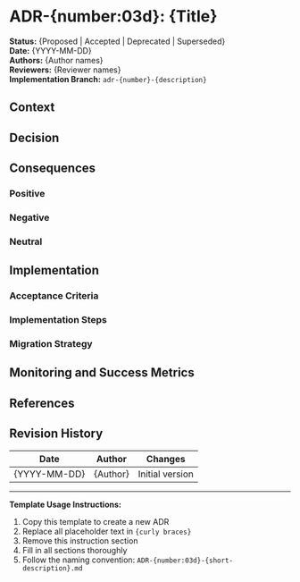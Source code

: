 # ADR-{number:03d}: {Title}

**Status:** {Proposed | Accepted | Deprecated | Superseded}  
**Date:** {YYYY-MM-DD}  
**Authors:** {Author names}  
**Reviewers:** {Reviewer names}  
**Implementation Branch:** `adr-{number}-{description}`

## Context

<!-- Describe the issue or problem that needs to be addressed. Include:
- Current situation and constraints
- Key requirements that led to this decision
- Relevant stakeholders and their concerns
- Technical context and existing architecture
- External factors influencing the decision -->

## Decision

<!-- State the architectural decision clearly and concisely.
- What exactly are we deciding to do?
- What alternatives were considered?
- Why was this option chosen over others? -->

## Consequences

### Positive
<!-- List the benefits and positive outcomes of this decision:
- Performance improvements
- Better maintainability
- Reduced complexity
- Alignment with best practices -->

### Negative
<!-- List the drawbacks and negative outcomes:
- Additional complexity
- Performance costs
- Learning curve
- Technical debt -->

### Neutral
<!-- List consequences that are neither clearly positive nor negative:
- Changes in workflow
- Different tooling requirements
- Shifts in responsibility -->

## Implementation

### Acceptance Criteria
<!-- Define clear, measurable criteria for successful implementation:
- [ ] Specific deliverable 1
- [ ] Specific deliverable 2
- [ ] Testing requirements
- [ ] Documentation requirements -->

### Implementation Steps
<!-- Detailed steps for implementing this decision:
1. Step 1 with specific actions
2. Step 2 with specific actions
3. Step 3 with specific actions -->

### Migration Strategy
<!-- If this replaces existing functionality:
- How will we migrate from the old approach?
- What is the timeline?
- How will we handle backwards compatibility? -->

## Monitoring and Success Metrics

<!-- How will we measure the success of this decision?
- Performance metrics
- Developer experience metrics
- Business metrics
- Warning signs that might indicate problems -->

## References

<!-- Links to relevant resources:
- Related ADRs
- External documentation
- Research papers
- Discussion threads
- Proof of concepts -->

## Revision History

| Date | Author | Changes |
|------|--------|---------|
| {YYYY-MM-DD} | {Author} | Initial version |

---

**Template Usage Instructions:**
1. Copy this template to create a new ADR
2. Replace all placeholder text in `{curly braces}`
3. Remove this instruction section
4. Fill in all sections thoroughly
5. Follow the naming convention: `ADR-{number:03d}-{short-description}.md`